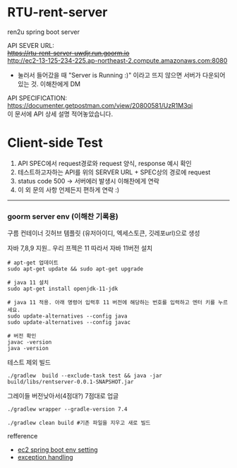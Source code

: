 # RTU-rent-server
ren2u spring boot server

API SEVER URL:  
~~https://rtu-rent-server-uwdjr.run.goorm.io~~  
http://ec2-13-125-234-225.ap-northeast-2.compute.amazonaws.com:8080
- 눌러서 들어갔을 때 "Server is Running :)" 이라고 뜨지 않으면 서버가 다운되어 있는 것. 이해찬에게 DM

API SPECIFICATION:   
https://documenter.getpostman.com/view/20800581/UzR1M3qi  
이 문서에 API 상세 설명 적어놓았습니다.

# Client-side Test
1. API SPEC에서 request경로와 request 양식, response 예시 확인
2. 테스트하고자하는 API를 위의 SERVER URL + SPEC상의 경로에 request
3. status code 500 -> 서버에러 발생시 이해찬에게 연락
4. 이 외 문의 사항 언제든지 편하게 연락 :)


---
### goorm server env (이해찬 기록용)
구름 컨테이너 깃허브 템플릿 (유저아이디, 엑세스토큰, 깃레포url)으로 생성

자바 7,8,9 지원.. 우리 프젝은 11 따라서 자바 11버전 설치
```
# apt-get 업데이트
sudo apt-get update && sudo apt-get upgrade

# java 11 설치
sudo apt-get install openjdk-11-jdk

# java 11 적용. 아래 명령어 입력후 11 버전에 해당하는 번호를 입력하고 엔터 키를 누르세요.
sudo update-alternatives --config java
sudo update-alternatives --config javac

# 버전 확인
javac -version
java -version
```

테스트 제외 빌드
```
./gradlew  build --exclude-task test && java -jar build/libs/rentserver-0.0.1-SNAPSHOT.jar
```

그레이들 버전낮아서(4점대?) 7점대로 업글
```
./gradlew wrapper --gradle-version 7.4
```

```
./gradlew clean build #기존 파일을 지우고 새로 빌드
```

refference
- [ec2 spring boot env setting](https://velog.io/@nefertiri/AWS-EC2%EB%A1%9C-%EC%84%9C%EB%B2%84-%EB%A7%8C%EB%93%A4%EA%B8%B0)
- [exception handling](https://bcp0109.tistory.com/303)


